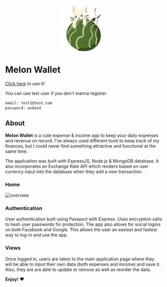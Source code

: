 <p align="center"><img src="/public/photos/kittenmelonREADME.png"></p>

# Melon Wallet

[Click here](https://alaanarg.github.io/Project2-WebApp-MelonWallet/) to use it!

You can use test user if you don't wanna register:
```
email: test1@test.com
password: asdasd
``` 

## About

**Melon Wallet** is a cute expense & income app to keep your daily expenses and revenue on record. I've always used different tools to keep
track of my finances, but I could never find something attractive and functional at the same time.

The application was built with ExpressJS, Node.js & MongoDB database. It also incorporates an Exchange Rate API which renders based on user currency input into the database when they add a new transaction.

### Home

![overview](/public/photos/overview.gif)

### Authentication

User authentication built using Passport with Express. Uses encryption salts to hash user passwords for protection. The app also allows for social logins on both Facebook and Google. This allows the user an easiest and fastest way to log-in and use the app.

### Views

Once logged in, users are taken to the main application page where they will be able to input their own data (both expenses and income) and save it. Also, they are are able to update or remove as well as reorder the data.


**Enjoy!** :heart:
